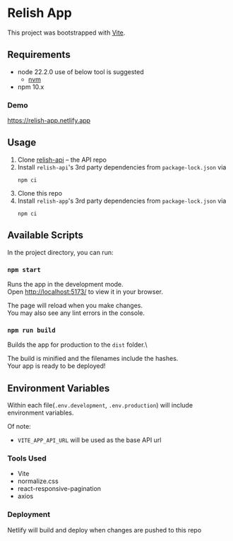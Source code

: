 # Relish App

This project was bootstrapped with [Vite](https://github.com/vitejs/vite).

## Requirements

- node 22.2.0 use of below tool is suggested
  - [nvm](https://github.com/creationix/nvm)
- npm 10.x

### Demo

https://relish-app.netlify.app

## Usage

1. Clone [relish-api](https://github.com/Almeida-Gerson/relish-api) – the API repo
2. Install `relish-api`'s 3rd party dependencies from `package-lock.json` via
   ```
   npm ci
   ```
3. Clone this repo
4. Install `relish-app`'s 3rd party dependencies from `package-lock.json` via
   ```
   npm ci
   ```

## Available Scripts

In the project directory, you can run:

### `npm start`

Runs the app in the development mode.\
Open [http://localhost:5173/](http://localhost:5173/) to view it in your browser.

The page will reload when you make changes.\
You may also see any lint errors in the console.

### `npm run build`

Builds the app for production to the `dist` folder.\

The build is minified and the filenames include the hashes.\
Your app is ready to be deployed!

## Environment Variables

Within each file(`.env.development`, `.env.production`) will include environment variables.

Of note:

- `VITE_APP_API_URL` will be used as the base API url

### Tools Used

- Vite
- normalize.css
- react-responsive-pagination
- axios

### Deployment

Netlify will build and deploy when changes are pushed to this repo
